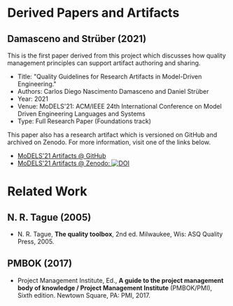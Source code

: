 # Derived Papers and Artifacts

## Damasceno and Strüber (2021)

This is the first paper derived from this project which discusses how quality management principles can 
support artifact authoring and sharing.


* Title: "Quality Guidelines for Research Artifacts in Model-Driven Engineering."
* Authors: Carlos Diego Nascimento Damasceno and Daniel Strüber
* Year: 2021
* Venue: MoDELS'21: ACM/IEEE 24th International Conference on Model Driven Engineering Languages and Systems
* Type: Full Research Paper (Foundations track)

This paper also has a research artifact which is versioned on GitHub and archived on Zenodo.
For more information, visit one of the links below.

- [MoDELS'21 Artifacts @ GitHub](https://github.com/damascenodiego/mdeartifacts.github.io/tree/main/artifacts/202107_models)
- [MoDELS'21 Artifacts @ Zenodo: ![DOI](https://zenodo.org/badge/DOI/10.5281/zenodo.5094439.svg)](https://doi.org/10.5281/zenodo.5094439)

# Related Work

## N. R. Tague (2005)

- N. R. Tague, **The quality toolbox**, 2nd ed. Milwaukee, Wis: ASQ Quality Press, 2005.

## PMBOK (2017)

- Project Management Institute, Ed., **A guide to the project management body of knowledge
  / Project Management Institute** (PMBOK/PMI), Sixth edition. Newtown Square, PA:
  PMI, 2017.
